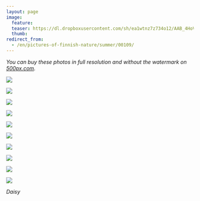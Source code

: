 ```yaml
---
layout: page
image:
  feature:
  teaser: https://dl.dropboxusercontent.com/sh/ea1wtnz7z734o12/AAB_4HoV5pBWIf4jmdU0hP6wa/luontokuvat/kes%C3%A4/7/DS31640-245px.jpg
  thumb:
redirect_from:
  - /en/pictures-of-finnish-nature/summer/00109/
---
```


*You can buy these photos in full resolution and without the watermark on [500px.com](https://500px.com/minimuutticom/galleries/daisies).*

[![](https://dl.dropboxusercontent.com/sh/ea1wtnz7z734o12/AABMRea8W75eeSeCWNtr5TG5a/luontokuvat/kes%C3%A4/7/DS31620-800px.jpg)](https://dl.dropboxusercontent.com/sh/ea1wtnz7z734o12/AADA5jFqglZcK-U-N7Ub7Q2fa/luontokuvat/kes%C3%A4/7/DS31620.jpg)

[![](https://dl.dropboxusercontent.com/sh/ea1wtnz7z734o12/AAA2Hhqcr0K3XQOWhfOeMXfoa/luontokuvat/kes%C3%A4/7/DS31619-800px.jpg)](https://dl.dropboxusercontent.com/sh/ea1wtnz7z734o12/AAD1PaVZxMNFZjGSJ1ApkzNKa/luontokuvat/kes%C3%A4/7/DS31619.jpg)

[![](https://dl.dropboxusercontent.com/sh/ea1wtnz7z734o12/AADbZmwh23QRgnB0bqHKMAdya/luontokuvat/kes%C3%A4/7/DS31623-800px.jpg)](https://dl.dropboxusercontent.com/sh/ea1wtnz7z734o12/AACjmkKfD7xh6Qul3ohsMGHca/luontokuvat/kes%C3%A4/7/DS31623.jpg)

[![](https://dl.dropboxusercontent.com/sh/ea1wtnz7z734o12/AABie1xf5o9qk0nrgfN799F9a/luontokuvat/kes%C3%A4/7/DS31624-800px.jpg)](https://dl.dropboxusercontent.com/sh/ea1wtnz7z734o12/AAByBt7m1fL6lucJDXAMJnNMa/luontokuvat/kes%C3%A4/7/DS31624.jpg)

[![](https://dl.dropboxusercontent.com/sh/ea1wtnz7z734o12/AABYSrXH7vfrGvCgCeLaDXm4a/luontokuvat/kes%C3%A4/7/DS31625-800px.jpg)](https://dl.dropboxusercontent.com/sh/ea1wtnz7z734o12/AAA62c1yeplAoEurLqO9zoP5a/luontokuvat/kes%C3%A4/7/DS31625.jpg)

[![](https://dl.dropboxusercontent.com/sh/ea1wtnz7z734o12/AAAtLbp-ZnOrIY693hwFYYSIa/luontokuvat/kes%C3%A4/7/DS31640-800px.jpg)](https://dl.dropboxusercontent.com/sh/ea1wtnz7z734o12/AAB-oMuWbskVwY0vmpxDAhOja/luontokuvat/kes%C3%A4/7/DS31640.jpg)

[![](https://dl.dropboxusercontent.com/sh/ea1wtnz7z734o12/AACH2Ij50V3omJLduwC2UCJ1a/luontokuvat/kes%C3%A4/7/DS31636-800px.jpg)](https://dl.dropboxusercontent.com/sh/ea1wtnz7z734o12/AAAnuQSUKt8C1ieXX207wJuPa/luontokuvat/kes%C3%A4/7/DS31636.jpg)

[![](https://dl.dropboxusercontent.com/sh/ea1wtnz7z734o12/AACykzwQ-U2NLv3_EmRrRMRoa/luontokuvat/kes%C3%A4/7/DS31637-800px.jpg)](https://dl.dropboxusercontent.com/sh/ea1wtnz7z734o12/AABiemMIcvbve3mGfY_JLv_Ha/luontokuvat/kes%C3%A4/7/DS31637.jpg)

[![](https://dl.dropboxusercontent.com/sh/ea1wtnz7z734o12/AADuKcWKWIlcPcKCGe-3-9q_a/luontokuvat/kes%C3%A4/7/DS31642-800px.jpg)](https://dl.dropboxusercontent.com/sh/ea1wtnz7z734o12/AACh6F7hEgoCg9FhXFfnqtGQa/luontokuvat/kes%C3%A4/7/DS31642.jpg)

[![](https://dl.dropboxusercontent.com/sh/ea1wtnz7z734o12/AAAsTY7U7F2VRlV1azDNESvma/luontokuvat/kes%C3%A4/7/DS31641-800px.jpg)](https://dl.dropboxusercontent.com/sh/ea1wtnz7z734o12/AADJLWi6tsTv5AGsUdRhW_Ula/luontokuvat/kes%C3%A4/7/DS31641.jpg)

*Daisy*
